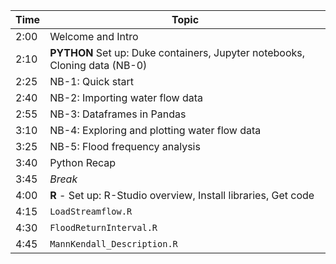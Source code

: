 | Time | Topic                                                        |
| ---- | ------------------------------------------------------------ |
| 2:00 | Welcome and Intro                                            |
| 2:10 | **PYTHON** Set up: Duke containers, Jupyter notebooks, Cloning data (NB-0) |
| 2:25 | NB-1: Quick start                                            |
| 2:40 | NB-2: Importing water flow data                              |
| 2:55 | NB-3: Dataframes in Pandas                                   |
| 3:10 | NB-4: Exploring and plotting water flow data                 |
| 3:25 | NB-5: Flood frequency analysis                               |
| 3:40 | Python Recap                                                 |
| 3:45 | *Break*                                                      |
| 4:00 | **R** - Set up: R-Studio overview, Install libraries, Get code |
| 4:15 | `LoadStreamflow.R`                                           |
| 4:30 | `FloodReturnInterval.R`                                      |
| 4:45 | `MannKendall_Description.R`                                  |